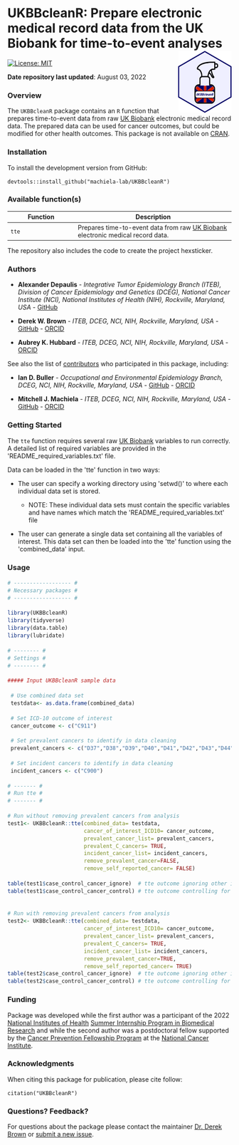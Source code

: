 UKBBcleanR: Prepare electronic medical record data from the UK Biobank for time-to-event analyses <img src="man/figures/UKBBcleanR.png" width="120" align="right" />
===================================================

<!-- badges: start -->
[![License: MIT](https://img.shields.io/badge/License-MIT-yellow.svg)](https://opensource.org/licenses/MIT)
<!-- badges: end -->

**Date repository last updated**: August 03, 2022

### Overview

The `UKBBcleanR` package contains an `R` function that prepares time-to-event data from raw [UK Biobank](https://www.ukbiobank.ac.uk/) electronic medical record data. The prepared data can be used for cancer outcomes, but could be modified for other health outcomes. This package is not available on [CRAN](https://cran.r-project.org/). 

### Installation

<!-- 
To install the release version from CRAN:

    install.packages("UKBBcleanR")
-->

To install the development version from GitHub:

    devtools::install_github("machiela-lab/UKBBcleanR")

### Available function(s)

<table>
<colgroup>
<col width="30%" />
<col width="70%" />
</colgroup>
<thead>
<tr class="header">
<th>Function</th>
<th>Description</th>
</tr>
</thead>
<tbody>
<td><code>tte</code></td>
<td>Prepares time-to-event data from raw <a href="https://www.ukbiobank.ac.uk/">UK Biobank</a> electronic medical record data.</td>
</tr>
</tbody>
<table>

The repository also includes the code to create the project hexsticker.

### Authors

* **Alexander Depaulis** - *Integrative Tumor Epidemiology Branch (ITEB), Division of Cancer Epidemiology and Genetics (DCEG), National Cancer Institute (NCI), National Institutes of Health (NIH), Rockville, Maryland, USA* - [GitHub](https://github.com/adepaulis1)

* **Derek W. Brown** - *ITEB, DCEG, NCI, NIH, Rockville, Maryland, USA* - [GitHub](https://github.com/derekbrown12) - [ORCID](https://orcid.org/0000-0001-8393-1713)

* **Aubrey K. Hubbard** - *ITEB, DCEG, NCI, NIH, Rockville, Maryland, USA* - [ORCID](https://orcid.org/0000-0003-4052-1110)

See also the list of [contributors](https://github.com/machiela-lab/UKBBcleanR/graphs/contributors) who participated in this package, including:

* **Ian D. Buller** - *Occupational and Environmental Epidemiology Branch, DCEG, NCI, NIH, Rockville, Maryland, USA* - [GitHub](https://github.com/idblr) - [ORCID](https://orcid.org/0000-0001-9477-8582)

* **Mitchell J. Machiela** - *ITEB, DCEG, NCI, NIH, Rockville, Maryland, USA* - [GitHub](https://github.com/machiela) - [ORCID](https://orcid.org/0000-0001-6538-9705)

### Getting Started

The `tte` function requires several raw [UK Biobank](https://www.ukbiobank.ac.uk/) variables to run correctly. A detailed list of required variables are provided in the 'README_required_variables.txt' file.   

Data can be loaded in the 'tte' function in two ways: 

* The user can specify a working directory using 'setwd()' to where each individual data set is stored.  
    + NOTE: These individual data sets must contain the specific variables and have names which match the 'README_required_variables.txt' file

* The user can generate a single data set containing all the variables of interest. This data set can then be loaded into the 'tte' function using the 'combined_data' input. 

### Usage

``` r
# ------------------ #
# Necessary packages #
# ------------------ #

library(UKBBcleanR)
library(tidyverse)
library(data.table)
library(lubridate)

# -------- #
# Settings #
# -------- #

##### Input UKBBcleanR sample data

 # Use combined data set
 testdata<- as.data.frame(combined_data)
 
 # Set ICD-10 outcome of interest
 cancer_outcome <- c("C911") 
 
 # Set prevalent cancers to identify in data cleaning
 prevalent_cancers <- c("D37","D38","D39","D40","D41","D42","D43","D44","D45","D46", "D47","D48") 
 
 # Set incident cancers to identify in data cleaning
 incident_cancers <- c("C900") 
 
# ------- #
# Run tte #
# ------- #

# Run without removing prevalent cancers from analysis
test1<- UKBBcleanR::tte(combined_data= testdata, 
                        cancer_of_interest_ICD10= cancer_outcome,
                        prevalent_cancer_list= prevalent_cancers, 
                        prevalent_C_cancers= TRUE, 
                        incident_cancer_list= incident_cancers, 
                        remove_prevalent_cancer=FALSE, 
                        remove_self_reported_cancer= FALSE)
            
table(test1$case_control_cancer_ignore)  # tte outcome ignoring other incident cancers
table(test1$case_control_cancer_control) # tte outcome controlling for other incident cancers


# Run with removing prevalent cancers from analysis
test2<- UKBBcleanR::tte(combined_data= testdata, 
                        cancer_of_interest_ICD10= cancer_outcome,
                        prevalent_cancer_list= prevalent_cancers, 
                        prevalent_C_cancers= TRUE, 
                        incident_cancer_list= incident_cancers, 
                        remove_prevalent_cancer=TRUE, 
                        remove_self_reported_cancer= TRUE)
table(test2$case_control_cancer_ignore)  # tte outcome ignoring other incident cancers
table(test2$case_control_cancer_control) # tte outcome controlling for other incident cancers

```

### Funding

Package was developed while the first author was a participant of the 2022 [National Institutes of Health](https://www.nih.gov/) [Summer Internship Program in Biomedical Research](https://www.training.nih.gov/programs/sip) and while the second author was a postdoctoral fellow supported by the [Cancer Prevention Fellowship Program](https://cpfp.cancer.gov/) at the [National Cancer Institute](https://www.cancer.gov/).

### Acknowledgments

When citing this package for publication, please cite follow:

    citation("UKBBcleanR")

### Questions? Feedback?

For questions about the package please contact the maintainer [Dr. Derek Brown](mailto:derek.brown@nih.gov) or [submit a new issue](https://github.com/machiela-lab/UKBBcleanR/issues).
